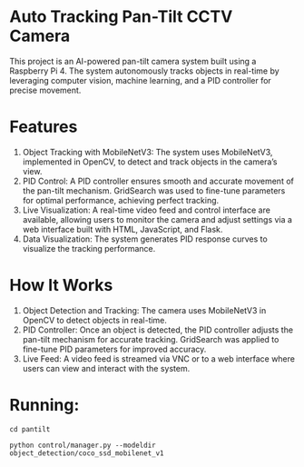# Auto Tracking Pan-Tilt CCTV Camera
This project is an AI-powered pan-tilt camera system built using a Raspberry Pi 4. The system autonomously tracks objects in real-time by leveraging computer vision, machine learning, and a PID controller for precise movement.

# Features
1. Object Tracking with MobileNetV3: The system uses MobileNetV3, implemented in OpenCV, to detect and track objects in the camera’s view.
2. PID Control: A PID controller ensures smooth and accurate movement of the pan-tilt mechanism. GridSearch was used to fine-tune parameters for optimal performance, achieving perfect tracking.
3. Live Visualization: A real-time video feed and control interface are available, allowing users to monitor the camera and adjust settings via a web interface built with HTML, JavaScript, and Flask.
4. Data Visualization: The system generates PID response curves to visualize the tracking performance.

# How It Works
1. Object Detection and Tracking: The camera uses MobileNetV3 in OpenCV to detect objects in real-time.
2. PID Controller: Once an object is detected, the PID controller adjusts the pan-tilt mechanism for accurate tracking. GridSearch was applied to fine-tune PID parameters for improved accuracy.
3. Live Feed: A video feed is streamed via VNC or to a web interface where users can view and interact with the system.

# Running:

`cd pantilt`

`python control/manager.py --modeldir object_detection/coco_ssd_mobilenet_v1`

